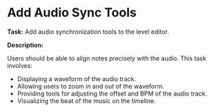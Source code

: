 # Add Audio Sync Tools

**Task:** Add audio synchronization tools to the level editor.

**Description:**

Users should be able to align notes precisely with the audio. This task involves:

- Displaying a waveform of the audio track.
- Allowing users to zoom in and out of the waveform.
- Providing tools for adjusting the offset and BPM of the audio track.
- Visualizing the beat of the music on the timeline.
